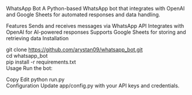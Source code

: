 WhatsApp Bot
A Python-based WhatsApp bot that integrates with OpenAI and Google Sheets for automated responses and data handling.

Features
Sends and receives messages via WhatsApp API
Integrates with OpenAI for AI-powered responses
Supports Google Sheets for storing and retrieving data
Installation


git clone https://github.com/arystan09/whatsapp_bot.git  
cd whatsapp_bot  
pip install -r requirements.txt  
Usage
Run the bot:


Copy
Edit
python run.py  
Configuration
Update app/config.py with your API keys and credentials.

